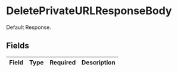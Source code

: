 # DeletePrivateURLResponseBody

Default Response.


## Fields

| Field       | Type        | Required    | Description |
| ----------- | ----------- | ----------- | ----------- |